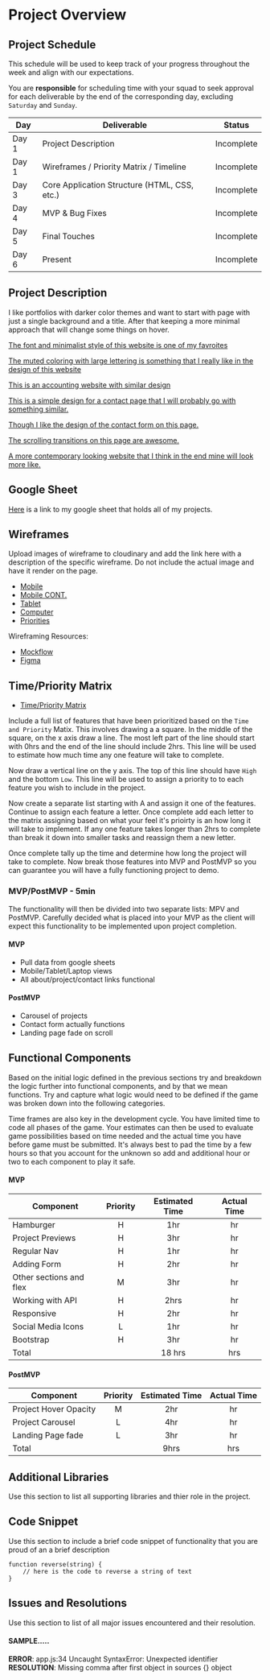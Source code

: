 # Project Overview

## Project Schedule

This schedule will be used to keep track of your progress throughout the week and align with our expectations.

You are **responsible** for scheduling time with your squad to seek approval for each deliverable by the end of the corresponding day, excluding `Saturday` and `Sunday`.

| Day   | Deliverable                                  | Status     |
| ----- | -------------------------------------------- | ---------- |
| Day 1 | Project Description                          | Incomplete |
| Day 1 | Wireframes / Priority Matrix / Timeline      | Incomplete |
| Day 3 | Core Application Structure (HTML, CSS, etc.) | Incomplete |
| Day 4 | MVP & Bug Fixes                              | Incomplete |
| Day 5 | Final Touches                                | Incomplete |
| Day 6 | Present                                      | Incomplete |

## Project Description

<!-- Use this section to describe your final project and perhaps any links to relevant sites that help convey the concept and\or functionality. -->

I like portfolios with darker color themes and want to start with page with just a single background and a title. After that keeping a more minimal approach that will change some things on hover.


[The font and minimalist style of this website is one of my favroites](https://www.marvinschwaibold.com/)

[The muted coloring with large lettering is something that I really like in the design of this website](https://wakawaka.world/)

[This is an accounting website with similar design](https://sealco.ca/)

[This is a simple design for a contact page that I will probably go with something similar.](https://dev.zeroqode.com/contact)

[Though I like the design of the contact form on this page.](https://focuslabllc.com/contact)


[The scrolling transitions on this page are awesome.](https://www.northand.ca/)

[A more contemporary looking website that I think in the end mine will look more like.](https://www.turtleinc.com/about/peter-komierowski)

## Google Sheet

<!-- Include link to your google sheet here. Here is the sample [Joe had used in class](https://docs.google.com/spreadsheets/d/15PmioBi2dQEkewpqI7MDkDpvcVF0Trw8vmarAQbwoHk/edit#gid=0) -->

[Here](https://docs.google.com/spreadsheets/d/1fwom458n4HiXVLeAwUxy5FJQU75m7EE_lQ9ovRO_ql4/edit#gid=0) is a link to my google sheet that holds all of my projects.

## Wireframes

Upload images of wireframe to cloudinary and add the link here with a description of the specific wireframe. Do not include the actual image and have it render on the page.

<!-- - [Mobile](https://i.imgur.com/P3iBEZf.jpg)
- [Desktop](https://i.imgur.com/xpOWo0E.jpg) -->

- [Mobile](https://imgur.com/r9j8Rky)
- [Mobile CONT.](https://imgur.com/9muRtTV)
- [Tablet](https://imgur.com/uGzI6To)
- [Computer](https://imgur.com/93HnAZe)
- [Priorities](https://imgur.com/1jbGBbA)


Wireframing Resources:

- [Mockflow](https://mockflow.com/app/#Wireframe)
- [Figma](https://www.figma.com/)

## Time/Priority Matrix

<!-- [Link](https://res.cloudinary.com/jkeohan/image/upload/a_270/v1591621734/project1_matrix_ocy5gc_h1kg0m.jpg) -->
- [Time/Priority Matrix](https://imgur.com/3rNJCJ4)

Include a full list of features that have been prioritized based on the `Time and Priority` Matix. This involves drawing a a square. In the middle of the square, on the x axis draw a line. The most left part of the line should start with 0hrs and the end of the line should include 2hrs. This line will be used to estimate how much time any one feature will take to complete.

Now draw a vertical line on the y axis. The top of this line should have `High` and the bottom `Low`. This line will be used to assign a priority to to each feature you wish to include in the project.

Now create a separate list starting with A and assign it one of the features. Continue to assign each feature a letter. Once complete add each letter to the matrix assigning based on what your feel it's prioirty is an how long it will take to implement. If any one feature takes longer than 2hrs to complete than break it down into smaller tasks and reassign them a new letter.

Once complete tally up the time and determine how long the project will take to complete. Now break those features into MVP and PostMVP so you can guarantee you will have a fully functioning project to demo.

### MVP/PostMVP - 5min

The functionality will then be divided into two separate lists: MPV and PostMVP. Carefully decided what is placed into your MVP as the client will expect this functionality to be implemented upon project completion.

<!-- #### MVP (examples)

- Pull data using google json api
- Render data on page
- Allow user to choose favorites
- Save their choices in firebase -->
#### MVP

- Pull data from google sheets
- Mobile/Tablet/Laptop views
- All about/project/contact links functional


#### PostMVP

- Carousel of projects
- Contact form actually functions 
- Landing page fade on scroll

## Functional Components

Based on the initial logic defined in the previous sections try and breakdown the logic further into functional components, and by that we mean functions. Try and capture what logic would need to be defined if the game was broken down into the following categories.

Time frames are also key in the development cycle. You have limited time to code all phases of the game. Your estimates can then be used to evaluate game possibilities based on time needed and the actual time you have before game must be submitted. It's always best to pad the time by a few hours so that you account for the unknown so add and additional hour or two to each component to play it safe.

#### MVP

| Component               | Priority | Estimated Time | Actual Time |
| ----------------------- | :------: | :------------: | :---------: |
| Hamburger               |    H     |      1hr       |     hr      |
| Project Previews        |    H     |      3hr       |     hr      |
| Regular Nav             |    H     |      1hr       |     hr      |
| Adding Form             |    H     |      2hr       |     hr      |
| Other sections and flex |    M     |      3hr       |     hr      |
| Working with API        |    H     |      2hrs      |     hr      |
| Responsive              |    H     |      2hr       |     hr      |
| Social Media Icons      |    L     |      1hr       |     hr      |
| Bootstrap               |    H     |      3hr       |     hr      |
| Total                   |          |    18 hrs      |     hrs     |

#### PostMVP

| Component             | Priority | Estimated Time | Actual Time |
| --------------------- | :------: | :------------: | :---------: |
| Project Hover Opacity |    M     |      2hr       |     hr      |
| Project Carousel      |    L     |      4hr       |     hr      |
| Landing Page fade     |    L     |      3hr       |     hr      |
| Total                 |          |      9hrs      |     hrs     |

## Additional Libraries

Use this section to list all supporting libraries and thier role in the project.

## Code Snippet

Use this section to include a brief code snippet of functionality that you are proud of an a brief description

```
function reverse(string) {
	// here is the code to reverse a string of text
}
```

## Issues and Resolutions

Use this section to list of all major issues encountered and their resolution.

#### SAMPLE.....

**ERROR**: app.js:34 Uncaught SyntaxError: Unexpected identifier  
**RESOLUTION**: Missing comma after first object in sources {} object
